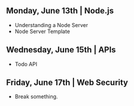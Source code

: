 
## Monday, June 13th | Node.js

- Understanding a Node Server
- Node Server Template

## Wednesday, June 15th | APIs

- Todo API

## Friday, June 17th | Web Security

- Break something.
